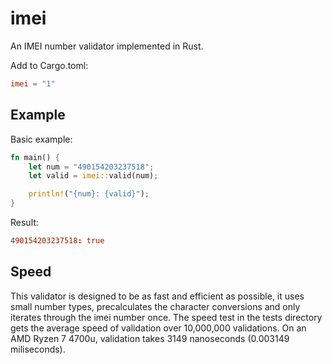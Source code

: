 # imei
An IMEI number validator implemented in Rust.

Add to Cargo.toml:
```toml
imei = "1"
```

## Example
Basic example:
```rust
fn main() {
    let num = "490154203237518";
    let valid = imei::valid(num);

    println!("{num}: {valid}");
}
```

Result:
```toml
490154203237518: true
```

## Speed
This validator is designed to be as fast and efficient as possible, it uses small number types, precalculates the character conversions and only iterates through the imei number once. The speed test in the tests directory gets the average speed of validation over 10,000,000 validations. On an AMD Ryzen 7 4700u, validation takes 3149 nanoseconds (0.003149 miliseconds).
